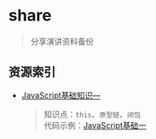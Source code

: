# share

> 分享演讲资料备份

## 资源索引

* [JavaScript基础知识—](ppt/JavaScript基础一.pptx)
  
  > 知识点：`this`、`原型链`、`闭包`  
  > 代码示例：[JavaScript基础一](coding/JavaScript基础一)
  
